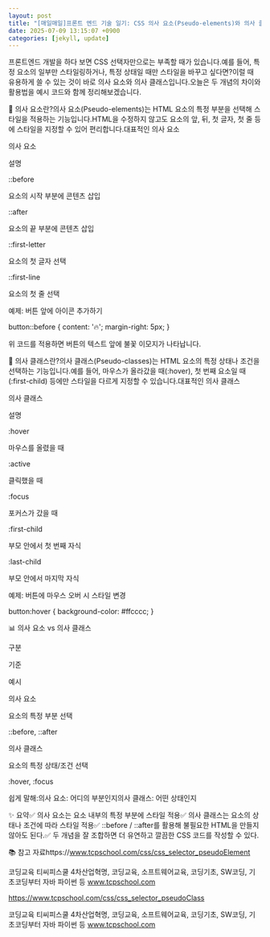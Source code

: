 ```yaml
---
layout: post
title: "[매일매일]프론트 엔드 기술 일기: CSS 의사 요소(Pseudo-elements)와 의사 클래스(Pseudo-classes) 완전 정리" 
date: 2025-07-09 13:15:07 +0900
categories: [jekyll, update]
---
```







프론트엔드 개발을 하다 보면 CSS 선택자만으로는 부족할 때가 있습니다.예를 들어, 특정 요소의 일부만 스타일링하거나, 특정 상태일 때만 스타일을 바꾸고 싶다면?이럴 때 유용하게 쓸 수 있는 것이 바로 의사 요소와 의사 클래스입니다.오늘은 두 개념의 차이와 활용법을 예시 코드와 함께 정리해보겠습니다.




 







 



🧩 의사 요소란?의사 요소(Pseudo-elements)는 HTML 요소의 특정 부분을 선택해 스타일을 적용하는 기능입니다.HTML을 수정하지 않고도 요소의 앞, 뒤, 첫 글자, 첫 줄 등에 스타일을 지정할 수 있어 편리합니다.대표적인 의사 요소




 





의사 요소

설명

::before

요소의 시작 부분에 콘텐츠 삽입

::after

요소의 끝 부분에 콘텐츠 삽입

::first-letter

요소의 첫 글자 선택

::first-line

요소의 첫 줄 선택






 



예제: 버튼 앞에 아이콘 추가하기




 




button::before {
  content: '🔥';
  margin-right: 5px;
}






 



위 코드를 적용하면 버튼의 텍스트 앞에 불꽃 이모지가 나타납니다.




 







 



🧩 의사 클래스란?의사 클래스(Pseudo-classes)는 HTML 요소의 특정 상태나 조건을 선택하는 기능입니다.예를 들어, 마우스가 올라갔을 때(:hover), 첫 번째 요소일 때(:first-child) 등에만 스타일을 다르게 지정할 수 있습니다.대표적인 의사 클래스




 





의사 클래스

설명

:hover

마우스를 올렸을 때

:active

클릭했을 때

:focus

포커스가 갔을 때

:first-child

부모 안에서 첫 번째 자식

:last-child

부모 안에서 마지막 자식






 



예제: 버튼에 마우스 오버 시 스타일 변경




 




button:hover {
  background-color: #ffcccc;
}






 







 



📊 의사 요소 vs 의사 클래스




 





구분

기준

예시

의사 요소

요소의 특정 부분 선택

::before, ::after

의사 클래스

요소의 특정 상태/조건 선택

:hover, :focus






 



쉽게 말해:의사 요소: 어디의 부분인지의사 클래스: 어떤 상태인지




 







 



✨ 요약✅ 의사 요소는 요소 내부의 특정 부분에 스타일 적용✅ 의사 클래스는 요소의 상태나 조건에 따라 스타일 적용✅ ::before / ::after를 활용해 불필요한 HTML을 만들지 않아도 된다.✅ 두 개념을 잘 조합하면 더 유연하고 깔끔한 CSS 코드를 작성할 수 있다.




 







 



📚 참고 자료https://www.tcpschool.com/css/css_selector_pseudoElement




 








코딩교육 티씨피스쿨
4차산업혁명, 코딩교육, 소프트웨어교육, 코딩기초, SW코딩, 기초코딩부터 자바 파이썬 등
www.tcpschool.com











https://www.tcpschool.com/css/css_selector_pseudoClass




 








코딩교육 티씨피스쿨
4차산업혁명, 코딩교육, 소프트웨어교육, 코딩기초, SW코딩, 기초코딩부터 자바 파이썬 등
www.tcpschool.com











​




 
